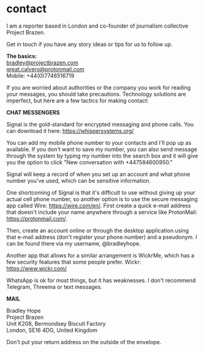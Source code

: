 # contact

I am a reporter based in London and co-founder of journalism collective Project Brazen.

Get in touch if you have any story ideas or tips for us to follow up.

<b>The basics:</b><br>
bradley@projectbrazen.com<br>
great.calvero@protonmail.com<br>
Mobile: +44(0)7746516719<br>

If you are worried about authorities or the company you work for reading your messages, you should take precautions. Technology solutions are imperfect, but here are a few tactics for making contact:

<b>CHAT MESSENGERS</b>

Signal is the gold-standard for encrypted messaging and phone calls. You can download it here: https://whispersystems.org/

You can add my mobile phone number to your contacts and I'll pop up as available. If you don't want to save my number, you can also send message through the system by typing my number into the search box and it will give you the option to click "New conversation with +447584600950."

Signal will keep a record of when you set up an account and what phone number you've used, which can be sensitive information.

One shortcoming of Signal is that it's difficult to use without giving up your actual cell phone number, so another option is to use the secure messaging app called Wire: https://wire.com/en/. First create a quick e-mail address that doesn't include your name anywhere through a service like ProtonMail: https://protonmail.com/. 

Then, create an account online or through the desktop application using that e-mail address (don't register your phone number) and a pseudonym. I can be found there via my username, @bradleyhope.

Another app that allows for a similar arrangement is WickrMe, which has a few security features that some people prefer. Wickr: https://www.wickr.com/

WhatsApp is ok for most things, but it has weaknesses. I don't recommend Telegram, Threema or text messages. 

<b>MAIL</b>

Bradley Hope<br>
Project Brazen<br>
Unit K208, Bermondsey Biscuit Factory<br>
London, SE16 4DG, United Kingdom<br>

Don't put your return address on the outside of the envelope.
